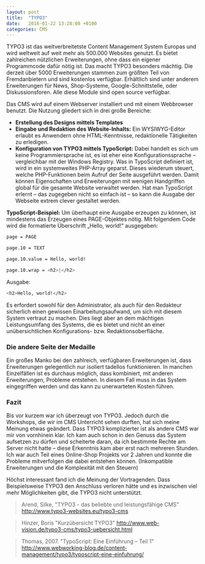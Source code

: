 ```yaml
---
layout: post
title:  "TYPO3"
date:   2016-01-22 13:28:08 +0100
categories: CMS
---
```

TYPO3 ist das weitverbreitetste Content Management System Europas und wird weltweit auf weit mehr als 500.000 Websites genutzt. Es bietet zahlreichen nützlichen Erweiterungen, ohne dass ein eigener Programmcode dafür nötig ist. Das macht TYPO3 besonders mächtig.
Die derzeit über 5000 Erweiterungen stammen zum größten Teil von Fremdanbietern und sind kostenlos verfügbar. Erhältlich sind unter anderem Erweiterungen für News, Shop-Systeme, Google-Schnittstelle, oder Diskussionsforen. Alle diese Module sind open source verfügbar.

Das CMS wird auf einem Webserver installiert und mit einem Webbrowser benutzt. Die Nutzung gliedert sich in drei große Bereiche:

- **Erstellung des Designs mittels Templates**
- **Eingabe und Redaktion des Website-Inhalts:** Ein WYSIWYG-Editor erlaubt es Anwendern ohne HTML-Kenntnisse, redaktionelle Tätigkeiten zu erledigen.
- **Konfiguration von TYPO3 mittels TypoScript:** Dabei handelt es sich um keine Programmiersprache ist, es ist eher eine Konfigurationssprache – vergleichbar mit der Windows Registry. Was in TypoScript definiert ist, wird in ein systemweites PHP-Array geparst. Dieses wiederum steuert, welche PHP-Funktionen beim Aufruf der Seite ausgeführt werden. Damit können Eigenschaften und Erweiterungen mit wenigen Handgriffen global für die gesamte Website verwaltet werden.
Hat man TypoScript erlernt – das zugegeben nicht so einfach ist – so kann die Ausgabe der Webseite extrem clever gestaltet werden.

**TypoScript-Beispiel:** Um überhaupt eine Ausgabe erzeugen zu können, ist mindestens das Erzeugen eines PAGE-Objektes nötig. Mit folgendem Code wird die formatierte Überschrift „Hello, world!“ ausgegeben:

```sh
page = PAGE
```

```sh
page.10 = TEXT
```

```sh
page.10.value = Hello, world!
```

```sh
page.10.wrap = <h2>|</h2>
```

Ausgabe:


```sh
<h2>Hello, world!</h2>
```

Es erfordert sowohl für den Administrator, als auch für den Redakteur sicherlich einen gewissen Einarbeitungsaufwand, um sich mit diesem System vertraut zu machen. Dies liegt aber an dem mächtigen Leistungsumfang des Systems, die es bietet und nicht an einer unübersichtlichen Konfigurations- bzw. Redaktionsoberfläche.


### Die andere Seite der Medaille
Ein großes Manko bei den zahlreich, verfügbaren Erweiterungen ist, dass Erweiterungen gelegentlich nur isoliert tadellos funktionieren. In manchen Einzelfällen ist es durchaus möglich, dass kombiniert, mit anderen Erweiterungen, Probleme entstehen. In diesem Fall muss in das System eingegriffen werden und das kann zu unerwarteten Kosten führen.


### Fazit
Bis vor kurzem war ich überzeugt von TYPO3. Jedoch durch die Workshops, die wir im CMS Unterricht sehen durften, hat sich meine Meinung etwas geändert.
Dass TYPO3 komplizierter ist als andere CMS war mir von vornhinein klar. Ich kam auch schon in den Genuss das System aufsetzen zu dürfen und scheiterte daran, da ich bestimmte Rechte am Server nicht hatte – diese Erkenntnis kam aber erst nach mehreren Stunden.
Ich war auch Teil eines Online-Shop Projekts vor 2 Jahren und konnte die Probleme mitverfolgen die dabei entstehen können. (Inkompatible Erweiterungen und die Komplexität mit den Steuern)

Höchst interessant fand ich die Meinung der Vortragenden. Dass Beispielsweise TYPO3 den Anschluss verloren hätte und es inzwischen viel mehr Möglichkeiten gibt, die TYPO3 nicht unterstützt.


> Arend, Silke, "TYPO3 - das beliebte und leistungsfähige CMS" http://www.typo3-websites.eu/typo3-cms

> Hinzer, Boris "Kurzübersicht TYPO3" http://www.web-vision.de/typo3-cms/typo3-uebersicht.html

> Thomas, 2007. "TypoScript: Eine Einführung – Teil 1" http://www.webworking-blog.de/content-management/typo3/typoscript-eine-einfuhrung/